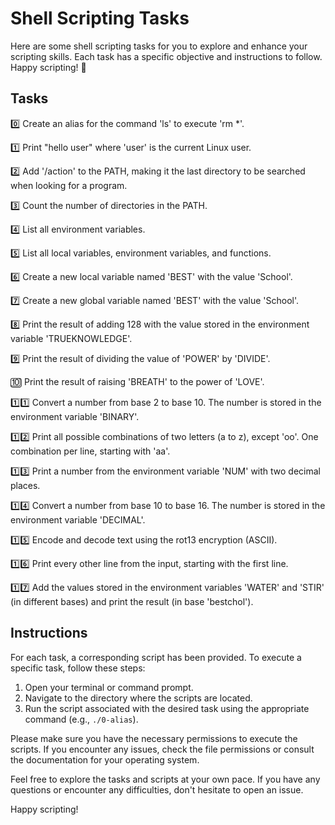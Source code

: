 # Shell Scripting Tasks

Here are some shell scripting tasks for you to explore and enhance your scripting skills. Each task has a specific objective and instructions to follow. Happy scripting! 🚀

## Tasks

0️⃣ Create an alias for the command 'ls' to execute 'rm *'.

1️⃣ Print "hello user" where 'user' is the current Linux user.

2️⃣ Add '/action' to the PATH, making it the last directory to be searched when looking for a program.

3️⃣ Count the number of directories in the PATH.

4️⃣ List all environment variables.

5️⃣ List all local variables, environment variables, and functions.

6️⃣ Create a new local variable named 'BEST' with the value 'School'.

7️⃣ Create a new global variable named 'BEST' with the value 'School'.

8️⃣ Print the result of adding 128 with the value stored in the environment variable 'TRUEKNOWLEDGE'.

9️⃣ Print the result of dividing the value of 'POWER' by 'DIVIDE'.

🔟 Print the result of raising 'BREATH' to the power of 'LOVE'.

1️⃣1️⃣ Convert a number from base 2 to base 10. The number is stored in the environment variable 'BINARY'.

1️⃣2️⃣ Print all possible combinations of two letters (a to z), except 'oo'. One combination per line, starting with 'aa'.

1️⃣3️⃣ Print a number from the environment variable 'NUM' with two decimal places.

1️⃣4️⃣ Convert a number from base 10 to base 16. The number is stored in the environment variable 'DECIMAL'.

1️⃣5️⃣ Encode and decode text using the rot13 encryption (ASCII).

1️⃣6️⃣ Print every other line from the input, starting with the first line.

1️⃣7️⃣ Add the values stored in the environment variables 'WATER' and 'STIR' (in different bases) and print the result (in base 'bestchol').

## Instructions

For each task, a corresponding script has been provided. To execute a specific task, follow these steps:

1. Open your terminal or command prompt.
2. Navigate to the directory where the scripts are located.
3. Run the script associated with the desired task using the appropriate command (e.g., `./0-alias`).

Please make sure you have the necessary permissions to execute the scripts. If you encounter any issues, check the file permissions or consult the documentation for your operating system.

Feel free to explore the tasks and scripts at your own pace. If you have any questions or encounter any difficulties, don't hesitate to open an issue.


Happy scripting! 
